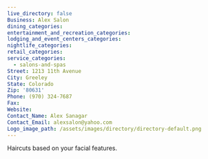 ```yaml
---
live_directory: false
Business: Alex Salon
dining_categories:
entertainment_and_recreation_categories:
lodging_and_event_centers_categories:
nightlife_categories:
retail_categories:
service_categories:
  - salons-and-spas
Street: 1213 11th Avenue
City: Greeley
State: Colorado
Zip: '80631'
Phone: (970) 324-7687
Fax:
Website:
Contact_Name: Alex Sanagar
Contact_Email: alexsalon@yahoo.com
Logo_image_path: /assets/images/directory/directory-default.png
---
```


Haircuts based on your facial features.
